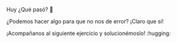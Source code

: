 Huy ¿Qué pasó? :thinking:

¿Podemos hacer algo para que no nos de error? ¡Claro que si! 

¡Acompañanos al siguiente ejercicio y solucionémoslo! :hugging: